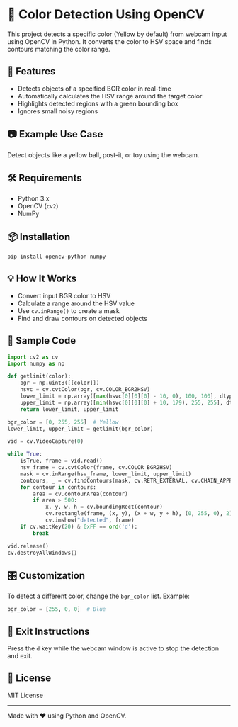 # 🎨 Color Detection Using OpenCV

This project detects a specific color (Yellow by default) from webcam input using OpenCV in Python. It converts the color to HSV space and finds contours matching the color range.

## 🚀 Features

- Detects objects of a specified BGR color in real-time
- Automatically calculates the HSV range around the target color
- Highlights detected regions with a green bounding box
- Ignores small noisy regions

## 📷 Example Use Case

Detect objects like a yellow ball, post-it, or toy using the webcam.

## 🛠 Requirements

- Python 3.x
- OpenCV (`cv2`)
- NumPy

## 📦 Installation

```bash
pip install opencv-python numpy
```

## 💡 How It Works

- Convert input BGR color to HSV
- Calculate a range around the HSV value
- Use `cv.inRange()` to create a mask
- Find and draw contours on detected objects

## 🧪 Sample Code

```python
import cv2 as cv
import numpy as np

def getlimit(color):
    bgr = np.uint8([[color]])
    hsvc = cv.cvtColor(bgr, cv.COLOR_BGR2HSV)
    lower_limit = np.array([max(hsvc[0][0][0] - 10, 0), 100, 100], dtype='uint8')
    upper_limit = np.array([min(hsvc[0][0][0] + 10, 179), 255, 255], dtype='uint8')
    return lower_limit, upper_limit

bgr_color = [0, 255, 255]  # Yellow
lower_limit, upper_limit = getlimit(bgr_color)

vid = cv.VideoCapture(0)

while True:
    isTrue, frame = vid.read()
    hsv_frame = cv.cvtColor(frame, cv.COLOR_BGR2HSV)
    mask = cv.inRange(hsv_frame, lower_limit, upper_limit)
    contours, _ = cv.findContours(mask, cv.RETR_EXTERNAL, cv.CHAIN_APPROX_SIMPLE)
    for contour in contours:
        area = cv.contourArea(contour)
        if area > 500:
            x, y, w, h = cv.boundingRect(contour)
            cv.rectangle(frame, (x, y), (x + w, y + h), (0, 255, 0), 2)
            cv.imshow("detected", frame)
    if cv.waitKey(20) & 0xFF == ord('d'):
        break

vid.release()
cv.destroyAllWindows()
```

## 🎛️ Customization

To detect a different color, change the `bgr_color` list. Example:

```python
bgr_color = [255, 0, 0]  # Blue
```

## 🧹 Exit Instructions

Press the `d` key while the webcam window is active to stop the detection and exit.

## 📄 License

MIT License

---

Made with ❤️ using Python and OpenCV.